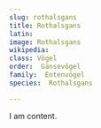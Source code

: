 ```yaml
---
slug: rothalsgans
title: Rothalsgans
latin:
image: Rothalsgans
wikipedia: 
class: Vögel
order:  Gänsevögel
family:  Entenvögel 
species:  Rothalsgans

---
```


I am content.
